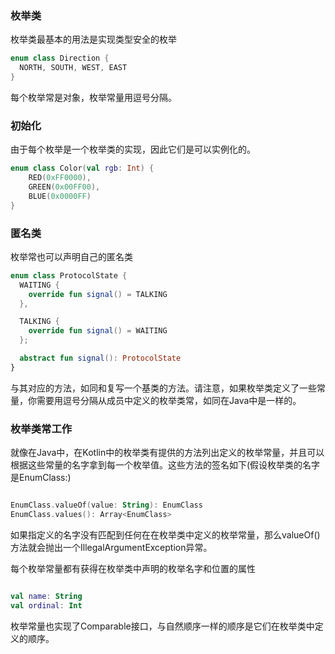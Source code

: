 ### 枚举类

枚举类最基本的用法是实现类型安全的枚举
```Kotlin
enum class Direction {
  NORTH, SOUTH, WEST, EAST
}
```
每个枚举常是对象，枚举常量用逗号分隔。

### 初始化

由于每个枚举是一个枚举类的实现，因此它们是可以实例化的。
```Kotlin
enum class Color(val rgb: Int) {
    RED(0xFF0000),
    GREEN(0x00FF00),
    BLUE(0x0000FF)
}
```

### 匿名类

枚举常也可以声明自己的匿名类
```Kotlin
enum class ProtocolState {
  WAITING {
    override fun signal() = TALKING
  },

  TALKING {
    override fun signal() = WAITING
  };

  abstract fun signal(): ProtocolState
}
```
与其对应的方法，如同和复写一个基类的方法。请注意，如果枚举类定义了一些常量，你需要用逗号分隔从成员中定义的枚举类常，如同在Java中是一样的。

### 枚举类常工作

就像在Java中，在Kotlin中的枚举类有提供的方法列出定义的枚举常量，并且可以根据这些常量的名字拿到每一个枚举值。这些方法的签名如下(假设枚举类的名字是EnumClass:)
```Kotlin

EnumClass.valueOf(value: String): EnumClass
EnumClass.values(): Array<EnumClass>

```
如果指定义的名字没有匹配到任何在在枚举类中定义的枚举常量，那么valueOf()方法就会抛出一个IllegalArgumentException异常。

每个枚举常量都有获得在枚举类中声明的枚举名字和位置的属性
```Kotlin

val name: String
val ordinal: Int

```
枚举常量也实现了Comparable接口，与自然顺序一样的顺序是它们在枚举类中定义的顺序。
